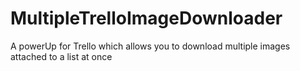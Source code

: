 # MultipleTrelloImageDownloader
A powerUp for Trello which allows you to download multiple images attached to a list at once
